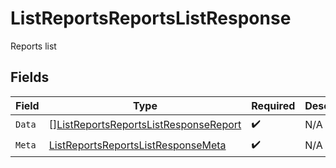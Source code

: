 # ListReportsReportsListResponse

Reports list


## Fields

| Field                                                                                                     | Type                                                                                                      | Required                                                                                                  | Description                                                                                               |
| --------------------------------------------------------------------------------------------------------- | --------------------------------------------------------------------------------------------------------- | --------------------------------------------------------------------------------------------------------- | --------------------------------------------------------------------------------------------------------- |
| `Data`                                                                                                    | [][ListReportsReportsListResponseReport](../../models/operations/listreportsreportslistresponsereport.md) | :heavy_check_mark:                                                                                        | N/A                                                                                                       |
| `Meta`                                                                                                    | [ListReportsReportsListResponseMeta](../../models/operations/listreportsreportslistresponsemeta.md)       | :heavy_check_mark:                                                                                        | N/A                                                                                                       |